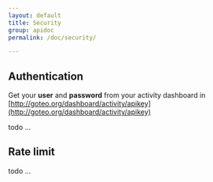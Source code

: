 ```yaml
---
layout: default
title: Security
group: apidoc
permalink: /doc/security/

---
```


<a name="authentication"></a>
## Authentication

Get your **user** and **password** from your activity dashboard in [http://goteo.org/dashboard/activity/apikey](http://goteo.org/dashboard/activity/apikey)

todo ...

<a name="limits"></a>
## Rate limit

todo ...

